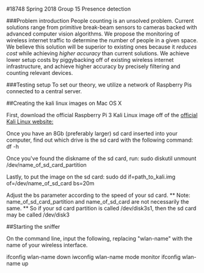 #18748 Spring 2018 Group 15 Presence detection

###Problem introduction
People counting is an unsolved problem.  Current solutions range from primitive break-beam sensors to cameras backed with advanced computer vision algorithms.  We propose the monitoring of wireless internet traffic to determine the number of people in a given space. We believe this solution will be superior to existing ones because it *reduces cost* while achieving *higher accuracy* than current solutions.  We achieve lower setup costs by piggybacking off of existing wireless internet infrastructure, and achieve higher accuracy by precisely filtering and counting relevant devices.

###Testing setup
To set our theory, we utilize a network of Raspberry Pis connected to a central server.

##Creating the kali linux images on Mac OS X

First, download the official Raspberry Pi 3 Kali Linux image off of the [official Kali Linux website:](https://docs.kali.org/kali-on-arm/install-kali-linux-arm-raspberry-pi)

Once you have an 8Gb (preferably larger) sd card inserted into your computer, find out which drive is the sd card with the following command:
df -h

Once you've found the diskname of the sd card, run:
sudo diskutil unmount /dev/name_of_sd_card_partition

Lastly, to put the image on the sd card:
sudo dd if=path_to_kali.img of=/dev/name_of_sd_card bs=20m

Adjust the bs parameter according to the speed of your sd card.
** Note: name_of_sd_card_partition and name_of_sd_card are not necessarily the same. ** So if your sd card partition is called /dev/disk3s1, then the sd card may be called /dev/disk3


##Starting the sniffer

On the command line, input the following, replacing "wlan-name" with the name of your wireless interface.

ifconfig wlan-name down
iwconfig wlan-name mode monitor
ifconfig wlan-name up

